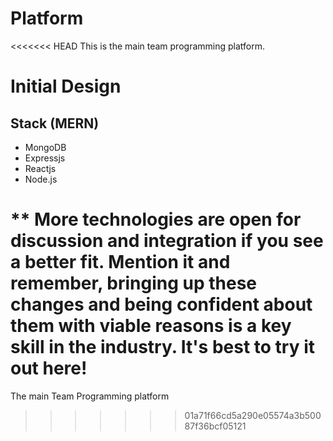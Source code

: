 # Platform
<<<<<<< HEAD
This is the main team programming platform.

# Initial Design

## Stack (MERN)
- MongoDB
- Expressjs
- Reactjs
- Node.js

** More technologies are open for discussion and integration if you see a better fit.  Mention it and remember, bringing up these changes and being confident about them with viable reasons is a key skill in the industry.  It's best to try it out here!
=======
The main Team Programming platform
>>>>>>> 01a71f66cd5a290e05574a3b50087f36bcf05121
